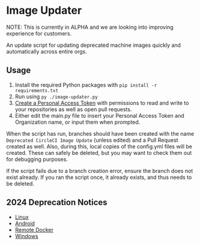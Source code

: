 # Image Updater

NOTE: This is currently in ALPHA and we are looking into improving experience for customers.

An update script for updating deprecated machine images quickly and automatically across entire orgs.

## Usage

1. Install the required Python packages with `pip install -r requirements.txt`
2. Run using `py ./image-updater.py`
3. [Create a Personal Access Token](https://docs.github.com/en/authentication/keeping-your-account-and-data-secure/managing-your-personal-access-tokens#creating-a-fine-grained-personal-access-token) with permissions to read and write to your repositories as well as open pull requests.
4. Either edit the main.py file to insert your Personal Access Token and Organization name, or input them when prompted.

When the script has run, branches should have been created with the name `Deprecated CircleCI Image Update` (unless edited) and a Pull Request created as well. Also, during this, local copies of the config.yml files will be created. These can safely be deleted, but you may want to check them out for debugging purposes.

If the script fails due to a branch creation error, ensure the branch does not exist already. If you ran the script once, it already exists, and thus needs to be deleted.

## 2024 Deprecation Notices

* [Linux](https://discuss.circleci.com/t/linux-image-deprecations-and-eol-for-2024/50177)
* [Android](https://discuss.circleci.com/t/android-image-deprecations-and-eol-for-2024/50180)
* [Remote Docker](https://discuss.circleci.com/t/remote-docker-image-deprecations-and-eol-for-2024/50176)
* [Windows](https://discuss.circleci.com/t/windows-image-deprecations-and-eol-for-2024/50179)
